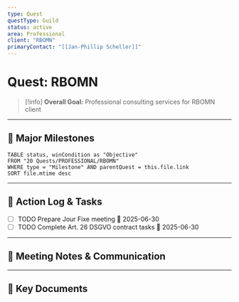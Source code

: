 ```yaml
---
type: Quest
questType: Guild
status: active
area: Professional
client: "RBOMN"
primaryContact: "[[Jan-Phillip Scheller]]"
---
```


# Quest: RBOMN

> [!info]
> **Overall Goal:** Professional consulting services for RBOMN client

---

## 🚀 Major Milestones

```dataview
TABLE status, winCondition as "Objective"
FROM "20 Quests/PROFESSIONAL/RBOMN"
WHERE type = "Milestone" AND parentQuest = this.file.link
SORT file.mtime desc
```

---

## 📝 Action Log & Tasks

- [ ] TODO Prepare Jour Fixe meeting 📅 2025-06-30
- [ ] TODO Complete Art. 26 DSGVO contract tasks 📅 2025-06-30

---
## 💬 Meeting Notes & Communication


---
## 📎 Key Documents
